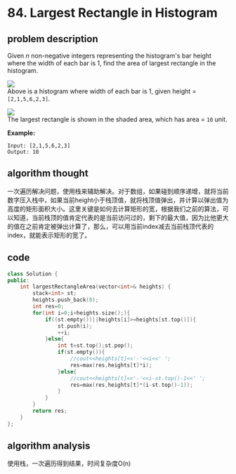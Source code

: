 # 84. Largest Rectangle in Histogram

## problem description

Given _n_ non-negative integers representing the histogram's bar height where the width of each bar is 1, find the area of largest rectangle in the histogram.

![](https://assets.leetcode.com/uploads/2018/10/12/histogram.png)  
Above is a histogram where width of each bar is 1, given height = `[2,1,5,6,2,3]`.

![](https://assets.leetcode.com/uploads/2018/10/12/histogram_area.png)  
The largest rectangle is shown in the shaded area, which has area = `10` unit.

**Example:**

```text
Input: [2,1,5,6,2,3]
Output: 10
```

## algorithm thought

一次遍历解决问题，使用栈来辅助解决。对于数组，如果碰到顺序递增，就将当前数字压入栈中，如果当前height小于栈顶值，就将栈顶值弹出，并计算以弹出值为高度的矩形面积大小。这里关键是如何去计算矩形的宽，根据我们之前的算法，可以知道，当前栈顶的值肯定代表的是当前访问过的，剩下的最大值，因为比他更大的值在之前肯定被弹出计算了，那么，可以用当前index减去当前栈顶代表的index，就能表示矩形的宽了。

## code

```cpp
class Solution {
public:
    int largestRectangleArea(vector<int>& heights) {
        stack<int> st;
        heights.push_back(0);
        int res=0;
        for(int i=0;i<heights.size();){
            if((st.empty())||heights[i]>=heights[st.top()]){
                st.push(i);
                ++i;
            }else{
                int t=st.top();st.pop();
                if(st.empty()){
                    //cout<<heights[t]<<'-'<<i<<' ';
                    res=max(res,heights[t]*i);
                }else{
                    //cout<<heights[t]<<'-'<<i-st.top()-1<<' ';
                    res=max(res,heights[t]*(i-st.top()-1));
                }
            }
        }
        return res;
    }
};
```

## algorithm analysis

使用栈，一次遍历得到结果，时间复杂度O\(n\)

